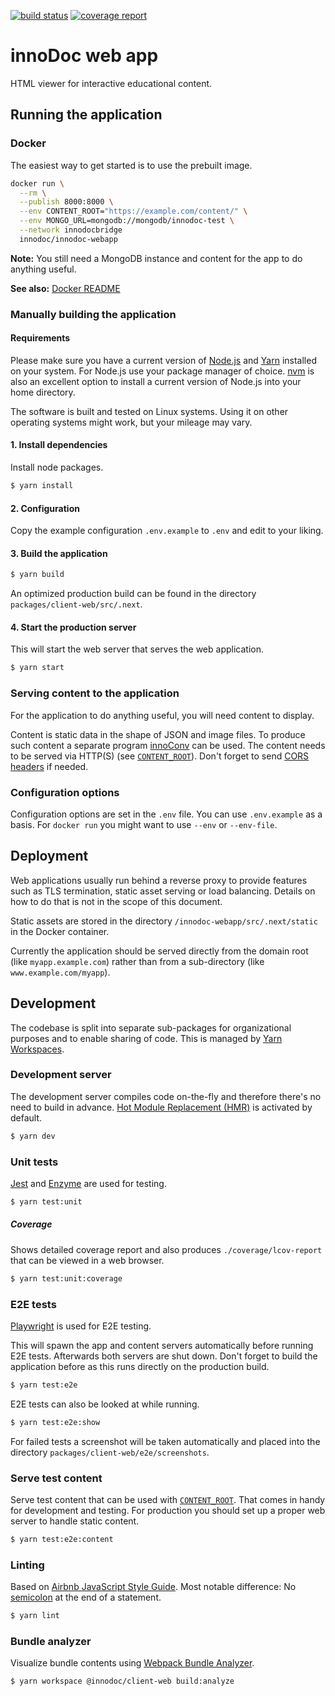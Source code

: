 [![build status](https://gitlab.tubit.tu-berlin.de/innodoc/innodoc-webapp/badges/master/build.svg)](https://gitlab.tubit.tu-berlin.de/innodoc/innodoc-webapp/commits/master) [![coverage report](https://gitlab.tubit.tu-berlin.de/innodoc/innodoc-webapp/badges/master/coverage.svg)](https://gitlab.tubit.tu-berlin.de/innodoc/innodoc-webapp/commits/master)

# innoDoc web app

HTML viewer for interactive educational content.

## Running the application

### Docker

The easiest way to get started is to use the prebuilt image.

```sh
docker run \
  --rm \
  --publish 8000:8000 \
  --env CONTENT_ROOT="https://example.com/content/" \
  --env MONGO_URL=mongodb://mongodb/innodoc-test \
  --network innodocbridge
  innodoc/innodoc-webapp
```

**Note:** You still need a MongoDB instance and content for the app to do
anything useful.

**See also:** [Docker README](docker/README.md)

### Manually building the application

#### Requirements

Please make sure you have a current version of [Node.js](https://nodejs.org/)
and [Yarn](https://yarnpkg.com/) installed on your system. For Node.js use your
package manager of choice. [nvm](https://github.com/creationix/nvm) is also an
excellent option to install a current version of Node.js into your home
directory.

The software is built and tested on Linux systems. Using it on other operating
systems might work, but your mileage may vary.

#### 1. Install dependencies

Install node packages.

```sh
$ yarn install
```

#### 2. Configuration

Copy the example configuration `.env.example` to `.env` and edit to your
liking.

#### 3. Build the application

```sh
$ yarn build
```

An optimized production build can be found in the directory
`packages/client-web/src/.next`.

#### 4. Start the production server

This will start the web server that serves the web application.

```sh
$ yarn start
```

### Serving content to the application

For the application to do anything useful, you will need content to display.

Content is static data in the shape of JSON and image files. To produce such
content a separate program
[innoConv](https://gitlab.tu-berlin.de/innodoc/innoconv) can be used. The
content needs to be served via HTTP(S) (see [`CONTENT_ROOT`](#content_root)).
Don't forget to send [CORS
headers](https://developer.mozilla.org/en-US/docs/Web/HTTP/CORS) if needed.

### Configuration options

Configuration options are set in the `.env` file. You can use `.env.example` as
a basis. For `docker run` you might want to use `--env` or `--env-file`.

## Deployment

Web applications usually run behind a reverse proxy to provide features such as
TLS termination, static asset serving or load balancing. Details on how to do
that is not in the scope of this document.

Static assets are stored in the directory `/innodoc-webapp/src/.next/static`
in the Docker container.

Currently the application should be served directly from the domain root (like
`myapp.example.com`) rather than from a sub-directory (like
`www.example.com/myapp`).

## Development

The codebase is split into separate sub-packages for organizational purposes
and to enable sharing of code. This is managed by
[Yarn Workspaces](https://yarnpkg.com/lang/en/docs/workspaces/).

### Development server

The development server compiles code on-the-fly and therefore there's no need
to build in advance.
[Hot Module Replacement (HMR)](https://webpack.js.org/concepts/hot-module-replacement/)
is activated by default.

```sh
$ yarn dev
```

### Unit tests

[Jest](https://jestjs.io/) and [Enzyme](http://airbnb.io/enzyme/) are used for
testing.

```sh
$ yarn test:unit
```

##### Coverage

Shows detailed coverage report and also produces `./coverage/lcov-report` that
can be viewed in a web browser.

```sh
$ yarn test:unit:coverage
```

### E2E tests

[Playwright](https://playwright.dev/) is used for E2E testing.

This will spawn the app and content servers automatically before running E2E
tests. Afterwards both servers are shut down. Don't forget to build the
application before as this runs directly on the production build.

```sh
$ yarn test:e2e
```

E2E tests can also be looked at while running.

```sh
$ yarn test:e2e:show
```

For failed tests a screenshot will be taken automatically and placed into the
directory `packages/client-web/e2e/screenshots`.

### Serve test content

Serve test content that can be used with [`CONTENT_ROOT`](#content_root). That
comes in handy for development and testing. For production you should set up a
proper web server to handle static content.

```sh
$ yarn test:e2e:content
```

### Linting

Based on [Airbnb JavaScript Style Guide](https://github.com/airbnb/javascript).
Most notable difference: No [semicolon](https://eslint.org/docs/rules/semi) at
the end of a statement.

```sh
$ yarn lint
```

### Bundle analyzer

Visualize bundle contents using
[Webpack Bundle Analyzer](https://www.npmjs.com/package/webpack-bundle-analyzer).

```sh
$ yarn workspace @innodoc/client-web build:analyze
```
